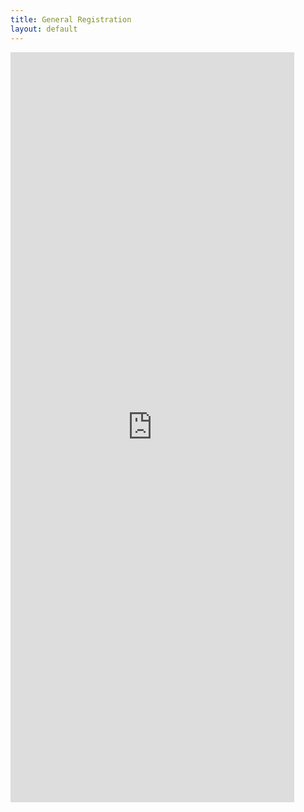 ```yaml
---
title: General Registration
layout: default
---
```

<p><iframe src="https://docs.google.com/gview?url=https://alfordmemorialrc.github.io/hamfest/files/General-HamFest-Registration-2021.pdf&embedded=true" width="90%" height="1200px" frameborder="0" allowfullscreen="true" mozallowfullscreen="true" webkitallowfullscreen="true"></iframe></p>
